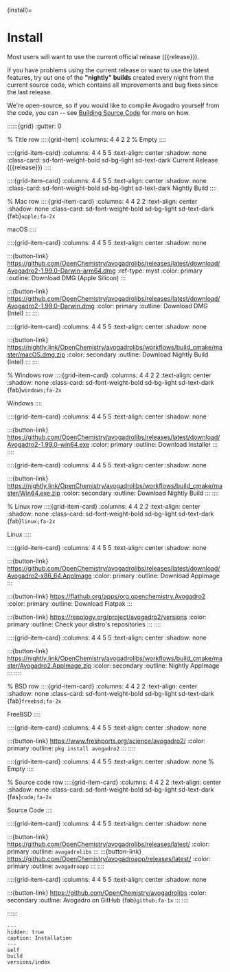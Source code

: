 (install)=

# Install

Most users will want to use the current official release ({{release}}).

If you have problems using the current release or want to use the latest features, try out one of the **"nightly" builds** created every night from the current source code, which contains all improvements and bug fixes since the last release.

We're open-source, so if you would like to compile Avogadro yourself from the code, you can -- see [Building Source Code](install-build) for more on how.


::::::{grid}
:gutter: 0

% Title row
::::{grid-item}
:columns: 4 4 2 2
% Empty
::::


::::{grid-item-card}
:columns: 4 4 5 5
:text-align: center
:shadow: none
:class-card: sd-font-weight-bold sd-bg-light sd-text-dark
Current Release ({{release}})
::::


::::{grid-item-card}
:columns: 4 4 5 5
:text-align: center
:shadow: none
:class-card: sd-font-weight-bold sd-bg-light sd-text-dark
Nightly Build
::::


% Mac row
::::{grid-item-card}
:columns: 4 4 2 2
:text-align: center
:shadow: none
:class-card: sd-font-weight-bold sd-bg-light sd-text-dark
{fab}`apple;fa-2x`

macOS
::::


::::{grid-item-card}
:columns: 4 4 5 5
:text-align: center
:shadow: none

:::{button-link} https://github.com/OpenChemistry/avogadrolibs/releases/latest/download/Avogadro2-1.99.0-Darwin-arm64.dmg
:ref-type: myst
:color: primary
:outline:
Download DMG (Apple Silicon)
:::

:::{button-link} https://github.com/OpenChemistry/avogadrolibs/releases/latest/download/Avogadro2-1.99.0-Darwin.dmg
:color: primary
:outline:
Download DMG (Intel)
:::
::::


::::{grid-item-card}
:columns: 4 4 5 5
:text-align: center
:shadow: none

:::{button-link} https://nightly.link/OpenChemistry/avogadrolibs/workflows/build_cmake/master/macOS.dmg.zip
:color: secondary
:outline:
Download Nightly Build (Intel)
:::
::::


% Windows row
::::{grid-item-card}
:columns: 4 4 2 2
:text-align: center
:shadow: none
:class-card: sd-font-weight-bold sd-bg-light sd-text-dark
{fab}`windows;fa-2x`

Windows
::::


::::{grid-item-card}
:columns: 4 4 5 5
:text-align: center
:shadow: none

:::{button-link} https://github.com/OpenChemistry/avogadrolibs/releases/latest/download/Avogadro2-1.99.0-win64.exe
:color: primary
:outline:
Download Installer
:::
::::


::::{grid-item-card}
:columns: 4 4 5 5
:text-align: center
:shadow: none

:::{button-link} https://nightly.link/OpenChemistry/avogadrolibs/workflows/build_cmake/master/Win64.exe.zip
:color: secondary
:outline:
Download Nightly Build
:::
::::


% Linux row
::::{grid-item-card}
:columns: 4 4 2 2
:text-align: center
:shadow: none
:class-card: sd-font-weight-bold sd-bg-light sd-text-dark
{fab}`linux;fa-2x`

Linux
::::

::::{grid-item-card}
:columns: 4 4 5 5
:text-align: center
:shadow: none

:::{button-link} https://github.com/OpenChemistry/avogadrolibs/releases/latest/download/Avogadro2-x86_64.AppImage
:color: primary
:outline:
Download AppImage
:::

:::{button-link} https://flathub.org/apps/org.openchemistry.Avogadro2
:color: primary
:outline:
Download Flatpak
:::

:::{button-link} https://repology.org/project/avogadro2/versions
:color: primary
:outline:
Check your distro's repositories
:::
::::


::::{grid-item-card}
:columns: 4 4 5 5
:text-align: center
:shadow: none

:::{button-link} https://nightly.link/OpenChemistry/avogadrolibs/workflows/build_cmake/master/Avogadro2.AppImage.zip
:color: secondary
:outline:
Nightly AppImage
:::
::::


% BSD row
::::{grid-item-card}
:columns: 4 4 2 2
:text-align: center
:shadow: none
:class-card: sd-font-weight-bold sd-bg-light sd-text-dark
{fab}`freebsd;fa-2x`

FreeBSD
::::

::::{grid-item-card}
:columns: 4 4 5 5
:text-align: center
:shadow: none

:::{button-link} https://www.freshports.org/science/avogadro2/
:color: primary
:outline:
`pkg install avogadro2`
:::
::::

::::{grid-item-card}
:columns: 4 4 5 5
:text-align: center
:shadow: none
% Empty
::::


% Source code row
::::{grid-item-card}
:columns: 4 4 2 2
:text-align: center
:shadow: none
:class-card: sd-font-weight-bold sd-bg-light sd-text-dark
{fas}`code;fa-2x`

Source Code
::::

::::{grid-item-card}
:columns: 4 4 5 5
:text-align: center
:shadow: none

:::{button-link} https://github.com/OpenChemistry/avogadrolibs/releases/latest/
:color: primary
:outline:
`avogadrolibs`
:::
:::{button-link} https://github.com/OpenChemistry/avogadroapp/releases/latest/
:color: primary
:outline:
`avogadroapp`
:::
::::

::::{grid-item-card}
:columns: 4 4 5 5
:text-align: center
:shadow: none

:::{button-link} https://github.com/OpenChemistry/avogadrolibs
:color: secondary
:outline:
Avogadro on GitHub {fab}`github;fa-1x`
:::
::::

::::::


```{toctree}
---
hidden: true
caption: Installation
---
self
build
versions/index
```
